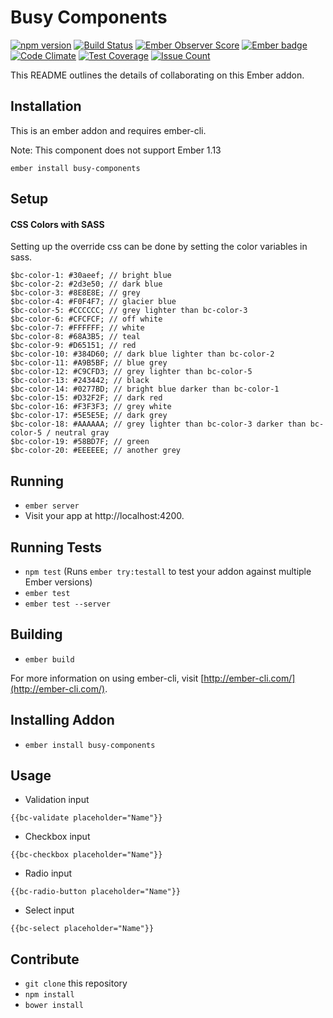 # Busy Components
[![npm version](https://badge.fury.io/js/busy-components.svg)](https://badge.fury.io/js/busy-components)
[![Build Status](https://travis-ci.org/busybusy/webapp-busy-components.svg?branch=master)](https://travis-ci.org/busybusy/webapp-busy-components)
[![Ember Observer Score](https://emberobserver.com/badges/busy-components.svg)](https://emberobserver.com/addons/busy-components)
[![Ember badge][ember-badge]][embadge]
[![Code Climate](https://codeclimate.com/github/busybusy/webapp-busy-components/badges/gpa.svg)](https://codeclimate.com/github/busybusy/webapp-busy-components)
[![Test Coverage](https://codeclimate.com/github/busybusy/webapp-busy-components/badges/coverage.svg)](https://codeclimate.com/github/busybusy/webapp-busy-components/coverage)
[![Issue Count](https://codeclimate.com/github/busybusy/webapp-busy-components/badges/issue_count.svg)](https://codeclimate.com/github/busybusy/webapp-busy-components)


This README outlines the details of collaborating on this Ember addon.

## Installation

This is an ember addon and requires ember-cli.

Note: This component does not support Ember 1.13

```
ember install busy-components
```

## Setup

#### CSS Colors with SASS
Setting up the override css can be done by setting the color variables in sass.
```
$bc-color-1: #30aeef; // bright blue
$bc-color-2: #2d3e50; // dark blue
$bc-color-3: #8E8E8E; // grey
$bc-color-4: #F0F4F7; // glacier blue
$bc-color-5: #CCCCCC; // grey lighter than bc-color-3
$bc-color-6: #CFCFCF; // off white
$bc-color-7: #FFFFFF; // white
$bc-color-8: #68A3B5; // teal
$bc-color-9: #D65151; // red
$bc-color-10: #384D60; // dark blue lighter than bc-color-2
$bc-color-11: #A9B5BF; // blue grey
$bc-color-12: #C9CFD3; // grey lighter than bc-color-5
$bc-color-13: #243442; // black
$bc-color-14: #0277BD; // bright blue darker than bc-color-1
$bc-color-15: #D32F2F; // dark red
$bc-color-16: #F3F3F3; // grey white
$bc-color-17: #5E5E5E; // dark grey
$bc-color-18: #AAAAAA; // grey lighter than bc-color-3 darker than bc-color-5 / neutral gray
$bc-color-19: #58BD7F; // green
$bc-color-20: #EEEEEE; // another grey
```

## Running

* `ember server`
* Visit your app at http://localhost:4200.

## Running Tests

* `npm test` (Runs `ember try:testall` to test your addon against multiple Ember versions)
* `ember test`
* `ember test --server`

## Building

* `ember build`

For more information on using ember-cli, visit [http://ember-cli.com/](http://ember-cli.com/).

## Installing Addon

* `ember install busy-components`

## Usage

* Validation input
```
{{bc-validate placeholder="Name"}}
```

* Checkbox input
```
{{bc-checkbox placeholder="Name"}}
```

* Radio input
```
{{bc-radio-button placeholder="Name"}}
```

* Select input
```
{{bc-select placeholder="Name"}}
```

## Contribute

* `git clone` this repository
* `npm install`
* `bower install`

[embadge]: http://embadge.io/
[ember-badge]: http://embadge.io/v1/badge.svg?start=2.14.0
